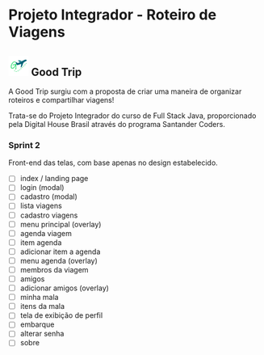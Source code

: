 # Projeto Integrador - Roteiro de Viagens
## <img src="/front-end/public/icons/logo_mini.svg" widht=40px height=40px> Good Trip

A Good Trip surgiu com a proposta de criar uma maneira de organizar roteiros e compartilhar viagens!
 
Trata-se do Projeto Integrador do curso de Full Stack Java, proporcionado pela Digital House Brasil através do programa Santander Coders.

### Sprint 2
Front-end das telas, com base apenas no design estabelecido.
- [ ] index / landing page
- [ ] login (modal)
- [ ] cadastro (modal)
- [ ] lista viagens
- [ ] cadastro viagens
- [ ] menu principal (overlay)
- [ ] agenda viagem
- [ ] item agenda
- [ ] adicionar item a agenda
- [ ] menu agenda (overlay)
- [ ] membros da viagem
- [ ] amigos
- [ ] adicionar amigos (overlay)
- [ ] minha mala
- [ ] itens da mala
- [ ] tela de exibição de perfil
- [ ] embarque
- [ ] alterar senha
- [ ] sobre
